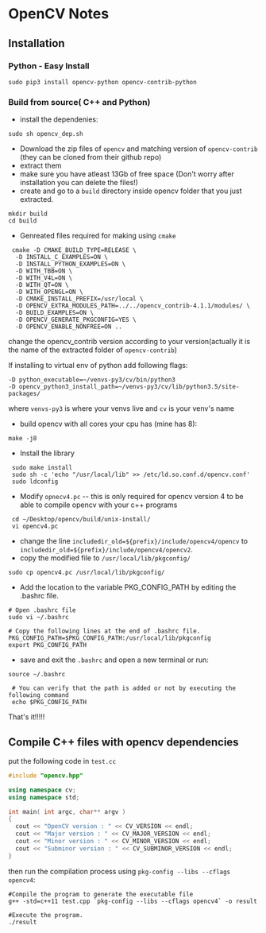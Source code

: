 # OpenCV Notes 

## Installation 
### Python - Easy Install 
```shell
sudo pip3 install opencv-python opencv-contrib-python
```
### Build from source( C++ and Python)
 - install the dependenies:
 ```shell
 sudo sh opencv_dep.sh
 ```
 - Download the zip files of `opencv` and matching version of `opencv-contrib` (they can be cloned from their github repo)
 - extract them 
 - make sure you have atleast 13Gb of free space (Don't worry after installation you can delete the files!)
 - create and go to a `build` directory inside opencv folder that you just extracted.
 ```shell
 mkdir build 
 cd build
 ```
 - Genreated files required for making using `cmake`  
 ```shell
  cmake -D CMAKE_BUILD_TYPE=RELEASE \
   -D INSTALL_C_EXAMPLES=ON \
   -D INSTALL_PYTHON_EXAMPLES=ON \
   -D WITH_TBB=ON \
   -D WITH_V4L=ON \
   -D WITH_QT=ON \
   -D WITH_OPENGL=ON \
   -D CMAKE_INSTALL_PREFIX=/usr/local \
   -D OPENCV_EXTRA_MODULES_PATH=../../opencv_contrib-4.1.1/modules/ \
   -D BUILD_EXAMPLES=ON \
   -D OPENCV_GENERATE_PKGCONFIG=YES \
   -D OPENCV_ENABLE_NONFREE=ON ..
 ```
 change the opencv_contrib version according to your version(actually it is the name of the extracted folder of `opencv-contrib`)
 
 If installing to virtual env of python add following flags:
 ```shell
 -D python_executable=~/venvs-py3/cv/bin/python3 
 -D opencv_python3_install_path=~/venvs-py3/cv/lib/python3.5/site-packages/ 
 ```
 where `venvs-py3` is where your venvs live and `cv` is your venv's name
 - build opencv with all cores your cpu has (mine has 8):
 ```shell
 make -j8
 ```
 - Install the library
 ```shell
  sudo make install
  sudo sh -c 'echo "/usr/local/lib" >> /etc/ld.so.conf.d/opencv.conf'
  sudo ldconfig
 ```
 - Modify `opnecv4.pc` -- this is only required for opencv version 4 to be able to compile opencv with your c++ programs
 ```shell 
  cd ~/Desktop/opencv/build/unix-install/
  vi opencv4.pc
 ```
 - change the line `includedir_old=${prefix}/include/opencv4/opencv` to `includedir_old=${prefix}/include/opencv4/opencv2`.
 - copy the modified file to `/usr/local/lib/pkgconfig/`
 ```shell
 sudo cp opencv4.pc /usr/local/lib/pkgconfig/
 ```
 - Add the location to the variable PKG_CONFIG_PATH by editing the .bashrc file.
 ```shell
# Open .bashrc file
sudo vi ~/.bashrc
 
 # Copy the following lines at the end of .bashrc file.
 PKG_CONFIG_PATH=$PKG_CONFIG_PATH:/usr/local/lib/pkgconfig
 export PKG_CONFIG_PATH
 ```
 - save and exit the `.bashrc` and open a new terminal or run:
 ```shell
 source ~/.bashrc
  
  # You can verify that the path is added or not by executing the following command
  echo $PKG_CONFIG_PATH
 ```


That's it!!!!!

## Compile C++ files with opencv dependencies
put the following code in `test.cc`
```c++
#include "opencv.hpp"

using namespace cv;
using namespace std;

int main( int argc, char** argv )
{
  cout << "OpenCV version : " << CV_VERSION << endl;
  cout << "Major version : " << CV_MAJOR_VERSION << endl;
  cout << "Minor version : " << CV_MINOR_VERSION << endl;
  cout << "Subminor version : " << CV_SUBMINOR_VERSION << endl;
}
```
then run the compilation process using `pkg-config --libs --cflags opencv4`:
```shell
#Compile the program to generate the executable file
g++ -std=c++11 test.cpp `pkg-config --libs --cflags opencv4` -o result
 
#Execute the program.
./result
```
